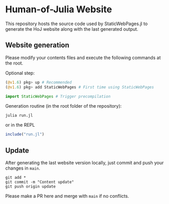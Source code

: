 # Human-of-Julia Website
This repository hosts the source code used by StaticWebPages.jl to generate the HoJ website along with the last generated output.

## Website generation
Please modify your contents files and execute the following commands at the root.

Optional step:
```julia
(@v1.6) pkg> up # Recommended
(@v1.6) pkg> add StaticWebPages # First time using StaticWebPages

import StaticWebPages # Trigger precompilation
```

Generation routine (in the root folder of the repository):
```
julia run.jl
```

or in the REPL
```julia
include("run.jl")
```

## Update
After generating the last website version locally, just commit and push your changes in `main`.

```git
git add *
git commit -m "Content update"
git push origin update
```

Please make a PR here and merge with `main` if no conflicts.

